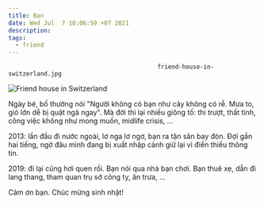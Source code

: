 ```yaml
---
title: Bạn
date: Wed Jul  7 10:06:59 +07 2021
description:
tags:
  - friend
---
```

                                              friend-house-in-switzerland.jpg
![Friend house in Switzerland](/assets/images/friend-house-in-switzerland.jpg)

Ngày bé, bố thường nói "Người không có bạn như cây không có rễ. Mưa to, gió lớn dễ bị quật ngã ngay".
Mà đời thì lại nhiều giông tố: thi trượt, thất tình, công việc không như mong muốn, midlife crisis, ...

2013: lần đầu đi nước ngoài, lơ nga lơ ngơ, bạn ra tận sân bay đón. Đợi gần hai tiếng, ngờ đâu mình đang bị xuất nhập cảnh giữ lại vì điền thiếu thông tin.

2019: đi lại cũng hơi quen rồi. Bạn nói qua nhà bạn chơi. Bạn thuê xe, dẫn đi lang thang, tham quan trụ sở công ty, ăn trưa, ...

Cảm ơn bạn. Chúc mừng sinh nhật!